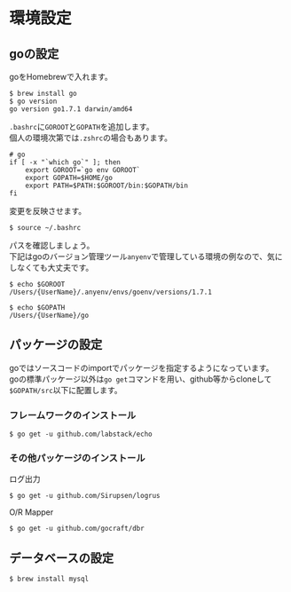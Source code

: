 # 環境設定

## goの設定

goをHomebrewで入れます。

```
$ brew install go
$ go version
go version go1.7.1 darwin/amd64
```

`.bashrc`に`GOROOT`と`GOPATH`を追加します。  
個人の環境次第では`.zshrc`の場合もあります。

```~/.bashrc
# go
if [ -x "`which go`" ]; then
    export GOROOT=`go env GOROOT`
    export GOPATH=$HOME/go
    export PATH=$PATH:$GOROOT/bin:$GOPATH/bin
fi
```

変更を反映させます。

```
$ source ~/.bashrc
```

パスを確認しましょう。  
下記はgoのバージョン管理ツール`anyenv`で管理している環境の例なので、気にしなくても大丈夫です。

```
$ echo $GOROOT
/Users/{UserName}/.anyenv/envs/goenv/versions/1.7.1

$ echo $GOPATH
/Users/{UserName}/go
```

## パッケージの設定
goではソースコードのimportでパッケージを指定するようになっています。  
goの標準パッケージ以外は`go get`コマンドを用い、github等からcloneして`$GOPATH/src`以下に配置します。

### フレームワークのインストール

```
$ go get -u github.com/labstack/echo
```

### その他パッケージのインストール

ログ出力

```
$ go get -u github.com/Sirupsen/logrus
```

O/R Mapper

```
$ go get -u github.com/gocraft/dbr
```

## データベースの設定

```
$ brew install mysql
```